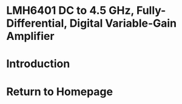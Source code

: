 # LMH6401 DC to 4.5 GHz, Fully-Differential, Digital Variable-Gain Amplifier

# Introduction

# Return to Homepage
